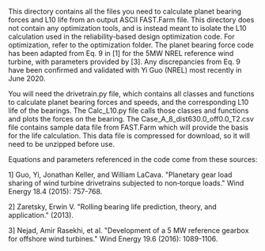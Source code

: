 This directory contains all the files you need to calculate planet bearing forces and L10 life from an output ASCII FAST.Farm file. This directory does not contain any optimization tools, and is instead meant to isolate the L10 calculation used in the reliability-based design optimization code. For optimization, refer to the optimization folder. The planet bearing force code has been adapted from Eq. 9 in [1] for the 5MW NREL reference wind turbine, with parameters provided by [3]. Any discrepancies from Eq. 9 have been confirmed and validated with Yi Guo (NREL) most recently in June 2020.

You will need the drivetrain.py file, which contains all classes and functions to calculate planet bearing forces and speeds, and the corresponding L10 life of the bearings. The Calc_L10.py file calls those classes and functions and plots the forces on the bearing. The Case_A_8_dist630.0_off0.0_T2.csv file contains sample data file from FAST.Farm which will provide the basis for the life calculation. This data file is compressed for download, so it will need to be unzipped before use.

Equations and parameters referenced in the code come from these sources:

1] Guo, Yi, Jonathan Keller, and William LaCava. "Planetary gear load sharing of wind turbine drivetrains subjected to non‐torque loads." Wind Energy 18.4 (2015): 757-768.

2] Zaretsky, Erwin V. "Rolling bearing life prediction, theory, and application." (2013).

3] Nejad, Amir Rasekhi, et al. "Development of a 5 MW reference gearbox for offshore wind turbines." Wind Energy 19.6 (2016): 1089-1106.
